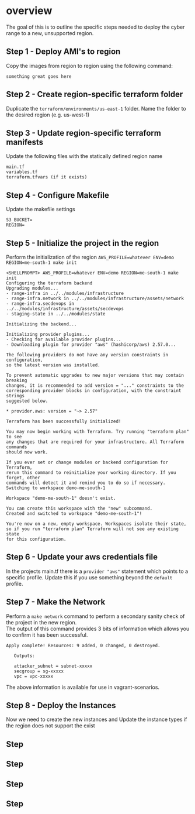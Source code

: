 # overview

The goal of this is to outline the specific steps needed to deploy the cyber range to a new, unsupported region.

## Step 1 - Deploy AMI's to region
Copy the images from region to region using the following command:

<!--todo: add ami copy command-->
`something great goes here `

## Step 2 - Create region-specific terraform folder
Duplicate the `terraform/environments/us-east-1` folder.  Name the folder to the desired region (e.g. us-west-1)

## Step 3 - Update region-specific terraform manifests
Update the following files with the statically defined region name
 ```
 main.tf
 variables.tf
 terraform.tfvars (if it exists)
 ```

## Step 4 - Configure Makefile
Update the makefile settings
``` 
S3_BUCKET=
REGION=
```

## Step 5 - Initialize the project in the region

Perform the initialization of the region
`AWS_PROFILE=whatever ENV=demo REGION=me-south-1 make init`

```
<SHELLPROMPT> AWS_PROFILE=whatever ENV=demo REGION=me-south-1 make init
Configuring the terraform backend
Upgrading modules...
- range-infra in ../../modules/infrastructure
- range-infra.network in ../../modules/infrastructure/assets/network
- range-infra.secdevops in ../../modules/infrastructure/assets/secdevops
- staging-state in ../../modules/state

Initializing the backend...

Initializing provider plugins...
- Checking for available provider plugins...
- Downloading plugin for provider "aws" (hashicorp/aws) 2.57.0...

The following providers do not have any version constraints in configuration,
so the latest version was installed.

To prevent automatic upgrades to new major versions that may contain breaking
changes, it is recommended to add version = "..." constraints to the
corresponding provider blocks in configuration, with the constraint strings
suggested below.

* provider.aws: version = "~> 2.57"

Terraform has been successfully initialized!

You may now begin working with Terraform. Try running "terraform plan" to see
any changes that are required for your infrastructure. All Terraform commands
should now work.

If you ever set or change modules or backend configuration for Terraform,
rerun this command to reinitialize your working directory. If you forget, other
commands will detect it and remind you to do so if necessary.
Switching to workspace demo-me-south-1

Workspace "demo-me-south-1" doesn't exist.

You can create this workspace with the "new" subcommand.
Created and switched to workspace "demo-me-south-1"!

You're now on a new, empty workspace. Workspaces isolate their state,
so if you run "terraform plan" Terraform will not see any existing state
for this configuration.
```
 
## Step 6 - Update your aws credentials file
 In the projects main.tf there is a `provider "aws"` statement which points to a specific profile. Update this
 if you use something beyond the `default` profile. 
 
## Step 7 - Make the Network
Perform a `make network` command to perform a secondary sanity check of the project in the new region.  
The output of this command provides 3 bits of information which allows you to confirm it has been successful.

```
Apply complete! Resources: 9 added, 0 changed, 0 destroyed.
   
   Outputs:
   
   attacker_subnet = subnet-xxxxx
   secgroup = sg-xxxxx
   vpc = vpc-xxxxx
```

The above information is available for use in vagrant-scenarios.

## Step 8 - Deploy the Instances
Now we need to create the new instances and Update the instance types if the region does not support the exist


## Step 
## Step 
## Step 
## Step 